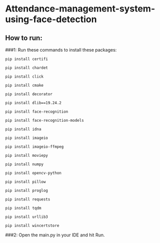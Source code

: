 # Attendance-management-system-using-face-detection

## How to run:
###1: Run these commands to install these packages:

`pip install certifi`

`pip install chardet`

`pip install click`

`pip install cmake`

`pip install decorator`

`pip install dlib==19.24.2`

`pip install face-recognition`

`pip install face-recognition-models`

`pip install idna`

`pip install imageio`

`pip install imageio-ffmpeg`

`pip install moviepy`

`pip install numpy`

`pip install opencv-python`

`pip install pillow`

`pip install proglog`

`pip install requests`

`pip install tqdm`

`pip install urllib3`

`pip install wincertstore`



###2: Open the main.py in your IDE and hit Run.

